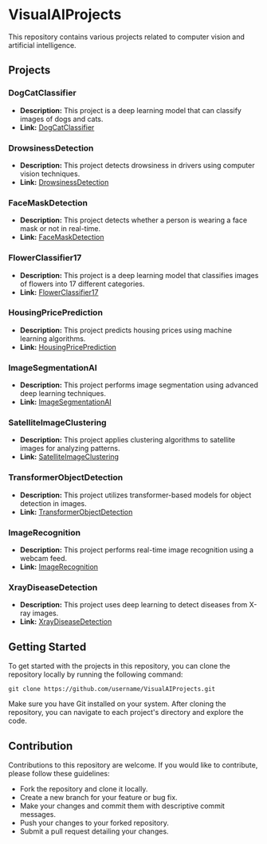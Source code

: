 # VisualAIProjects

This repository contains various projects related to computer vision and artificial intelligence.

## Projects

### DogCatClassifier

- **Description:** This project is a deep learning model that can classify images of dogs and cats.
- **Link:** [DogCatClassifier](https://github.com/MohamadsalehMoradpoor/VisualAIProjects/tree/master/DrowsinessDetection)

### DrowsinessDetection

- **Description:** This project detects drowsiness in drivers using computer vision techniques.
- **Link:** [DrowsinessDetection](https://github.com/MohamadsalehMoradpoor/VisualAIProjects/tree/master/DrowsinessDetection)

### FaceMaskDetection

- **Description:** This project detects whether a person is wearing a face mask or not in real-time.
- **Link:** [FaceMaskDetection](https://github.com/MohamadsalehMoradpoor/VisualAIProjects/tree/master/FaceMaskDetection)

### FlowerClassifier17

- **Description:** This project is a deep learning model that classifies images of flowers into 17 different categories.
- **Link:** [FlowerClassifier17](https://github.com/MohamadsalehMoradpoor/VisualAIProjects/tree/master/FlowerClassifier17)

### HousingPricePrediction

- **Description:** This project predicts housing prices using machine learning algorithms.
- **Link:** [HousingPricePrediction](https://github.com/MohamadsalehMoradpoor/VisualAIProjects/tree/master/HousingPricePrediction)

### ImageSegmentationAI

- **Description:** This project performs image segmentation using advanced deep learning techniques.
- **Link:** [ImageSegmentationAI](https://github.com/MohamadsalehMoradpoor/VisualAIProjects/tree/master/ImageSegmentationAI)

### SatelliteImageClustering

- **Description:** This project applies clustering algorithms to satellite images for analyzing patterns.
- **Link:** [SatelliteImageClustering](https://github.com/MohamadsalehMoradpoor/VisualAIProjects/tree/master/SatelliteImageClustering)

### TransformerObjectDetection

- **Description:** This project utilizes transformer-based models for object detection in images.
- **Link:** [TransformerObjectDetection](https://github.com/MohamadsalehMoradpoor/VisualAIProjects/tree/master/TransformerObjectDetection)

### ImageRecognition

- **Description:** This project performs real-time image recognition using a webcam feed.
- **Link:** [ImageRecognition](https://github.com/MohamadsalehMoradpoor/VisualAIProjects/tree/master/ImageRecognition)

### XrayDiseaseDetection

- **Description:** This project uses deep learning to detect diseases from X-ray images.
- **Link:** [XrayDiseaseDetection](https://github.com/MohamadsalehMoradpoor/VisualAIProjects/tree/master/XrayDiseaseDetection)

## Getting Started

To get started with the projects in this repository, you can clone the repository locally by running the following command:
```
git clone https://github.com/username/VisualAIProjects.git
```

Make sure you have Git installed on your system. After cloning the repository, you can navigate to each project's directory and explore the code.

## Contribution

Contributions to this repository are welcome. If you would like to contribute, please follow these guidelines:

- Fork the repository and clone it locally.
- Create a new branch for your feature or bug fix.
- Make your changes and commit them with descriptive commit messages.
- Push your changes to your forked repository.
- Submit a pull request detailing your changes.



